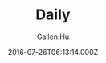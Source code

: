 ---
title: Daily
github: https://github.com/GallenHu/hexo-theme-Daily
demo: https://hinpc.github.io/Daily/
author: Gallen.Hu
ssg:
  - Hexo
cms:
  - Markdown
date: 2016-07-26T06:13:14.000Z
description: A simple theme for Hexo
draft: true
publish_date: '2016-07-26T06:13:14Z'
update_date: '2021-03-21T10:55:08Z'
github_star: 246
github_fork: 44
---